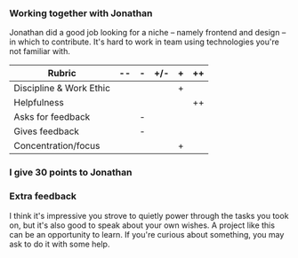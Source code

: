 ### Working together with Jonathan

Jonathan did a good job looking for a niche – namely frontend and design – in which to
contribute. It's hard to work in team using technologies you're not familiar with.

| Rubric                  | --  | -   | +/- | +   | ++  |
| ----------------------- | --- | --- | --- | --- | --- |
| Discipline & Work Ethic |     |     |     | +   |     |
| Helpfulness             |     |     |     |     | ++  |
| Asks for feedback       |     | -   |     |     |     |
| Gives feedback          |     | -   |     |     |     |
| Concentration/focus     |     |     |     | +   |     |

### I give 30 points to Jonathan

### Extra feedback

I think it's impressive you strove to quietly power through the tasks you took on, but
it's also good to speak about your own wishes. A project like this can be an opportunity
to learn. If you're curious about something, you may ask to do it with some help.
